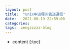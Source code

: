 ```yaml
---
layout: post
title:  "unix中进程间管道通信"
date:   2021-08-19 22:59:00
categories: 
tags:  zengzzzzz-blog
---
```


* content
{:toc}

  
&nbsp;

